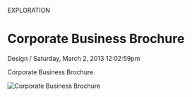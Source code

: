 <p class="type">EXPLORATION</p>

# Corporate Business Brochure

<p class="meta">Design  /  Saturday, March 2, 2013 12:02:59pm</p>

Corporate Business Brochure.

![Corporate Business Brochure](https://farooq-agent.web.app/assets/images/works/large/corporate-business-brochure.jpg)
